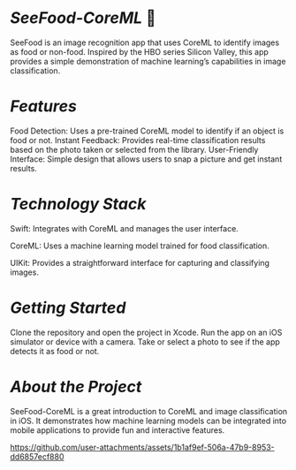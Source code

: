 # *SeeFood-CoreML* 🍔
SeeFood is an image recognition app that uses CoreML to identify images as food or non-food. Inspired by the HBO series Silicon Valley, this app provides a simple demonstration of machine learning’s capabilities in image classification.

# *Features*

Food Detection: Uses a pre-trained CoreML model to identify if an object is food or not.
Instant Feedback: Provides real-time classification results based on the photo taken or selected from the library.
User-Friendly Interface: Simple design that allows users to snap a picture and get instant results.

# *Technology Stack*

Swift: Integrates with CoreML and manages the user interface.

CoreML: Uses a machine learning model trained for food classification.

UIKit: Provides a straightforward interface for capturing and classifying images.

# *Getting Started*

Clone the repository and open the project in Xcode.
Run the app on an iOS simulator or device with a camera.
Take or select a photo to see if the app detects it as food or not.

# *About the Project*

SeeFood-CoreML is a great introduction to CoreML and image classification in iOS. It demonstrates how machine learning models can be integrated into mobile applications to provide fun and interactive features.

https://github.com/user-attachments/assets/1b1af9ef-506a-47b9-8953-dd6857ecf880






